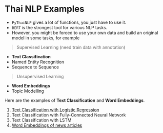 # Thai NLP Examples

- `PyThaiNLP` gives a lot of functions, you just have to use it.
- `BERT` is the strongest tool for various NLP tasks. 
- However, you might be forced to use your own data and build an original model in some tasks, for example


> Supervised Learning (need train data with annotation)

- **Text Classification**
- Named Entity Recognition
- Sequence to Sequence


> Unsupervised Learning

- **Word Embeddings**
- Topic Modelling

Here are the examples of **Text Classification** and **Word Embeddings**.

1. [Text Classification with Logistic Regression](https://github.com/nozomiyamada/DSI2/blob/master/thai_nlp_examples/text_classification_LogReg.ipynb)
2. Text Classification with Fully-Connected Neural Network
3. Text Classification with LSTM
4. [Word Embeddings of news articles](https://github.com/nozomiyamada/DSI2/blob/master/thai_nlp_examples/word_embedding.ipynb)